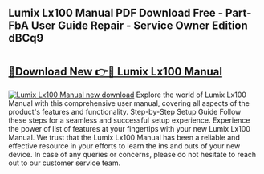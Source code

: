 ## Lumix Lx100 Manual PDF Download Free - Part-FbA User Guide Repair - Service Owner Edition dBCq9

# <h2><a href="http://cf12824.oget.top/?id=Lumix+Lx100+Manual">🔗Download New 👉🔴 Lumix Lx100 Manual</a></h2>

[![Lumix Lx100 Manual new download](https://i.imgur.com/5g1atiW.png)](http://cf12824.oget.top/?id=Lumix+Lx100+Manual)
Explore the world of Lumix Lx100 Manual with this comprehensive user manual, covering all aspects of the product's features and functionality. Step-by-Step Setup Guide Follow these steps for a seamless and successful setup experience. Experience the power of list of features at your fingertips with your new Lumix Lx100 Manual. We trust that the Lumix Lx100 Manual has been a reliable and effective resource in your efforts to learn the ins and outs of your new device. In case of any queries or concerns, please do not hesitate to reach out to our customer service team.
